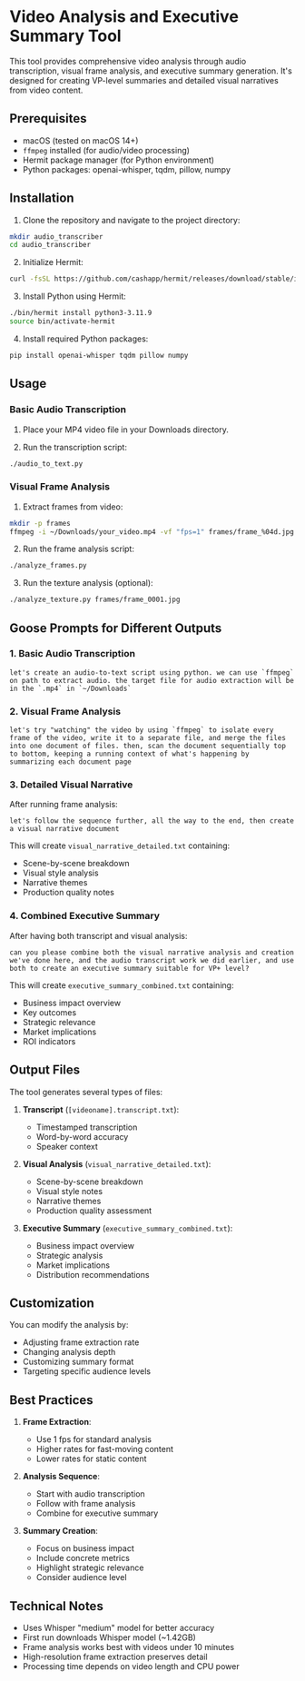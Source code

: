 # Video Analysis and Executive Summary Tool

This tool provides comprehensive video analysis through audio transcription, visual frame analysis, and executive summary generation. It's designed for creating VP-level summaries and detailed visual narratives from video content.

## Prerequisites

- macOS (tested on macOS 14+)
- `ffmpeg` installed (for audio/video processing)
- Hermit package manager (for Python environment)
- Python packages: openai-whisper, tqdm, pillow, numpy

## Installation

1. Clone the repository and navigate to the project directory:
```bash
mkdir audio_transcriber
cd audio_transcriber
```

2. Initialize Hermit:
```bash
curl -fsSL https://github.com/cashapp/hermit/releases/download/stable/install.sh | HERMIT_STATE_DIR=. bash
```

3. Install Python using Hermit:
```bash
./bin/hermit install python3-3.11.9
source bin/activate-hermit
```

4. Install required Python packages:
```bash
pip install openai-whisper tqdm pillow numpy
```

## Usage

### Basic Audio Transcription

1. Place your MP4 video file in your Downloads directory.

2. Run the transcription script:
```bash
./audio_to_text.py
```

### Visual Frame Analysis

1. Extract frames from video:
```bash
mkdir -p frames
ffmpeg -i ~/Downloads/your_video.mp4 -vf "fps=1" frames/frame_%04d.jpg
```

2. Run the frame analysis script:
```bash
./analyze_frames.py
```

3. Run the texture analysis (optional):
```bash
./analyze_texture.py frames/frame_0001.jpg
```

## Goose Prompts for Different Outputs

### 1. Basic Audio Transcription
```
let's create an audio-to-text script using python. we can use `ffmpeg` on path to extract audio. the target file for audio extraction will be in the `.mp4` in `~/Downloads`
```

### 2. Visual Frame Analysis
```
let's try "watching" the video by using `ffmpeg` to isolate every frame of the video, write it to a separate file, and merge the files into one document of files. then, scan the document sequentially top to bottom, keeping a running context of what's happening by summarizing each document page
```

### 3. Detailed Visual Narrative
After running frame analysis:
```
let's follow the sequence further, all the way to the end, then create a visual narrative document
```
This will create `visual_narrative_detailed.txt` containing:
- Scene-by-scene breakdown
- Visual style analysis
- Narrative themes
- Production quality notes

### 4. Combined Executive Summary
After having both transcript and visual analysis:
```
can you please combine both the visual narrative analysis and creation we've done here, and the audio transcript work we did earlier, and use both to create an executive summary suitable for VP+ level?
```
This will create `executive_summary_combined.txt` containing:
- Business impact overview
- Key outcomes
- Strategic relevance
- Market implications
- ROI indicators

## Output Files

The tool generates several types of files:

1. **Transcript** (`[videoname].transcript.txt`):
   - Timestamped transcription
   - Word-by-word accuracy
   - Speaker context

2. **Visual Analysis** (`visual_narrative_detailed.txt`):
   - Scene-by-scene breakdown
   - Visual style notes
   - Narrative themes
   - Production quality assessment

3. **Executive Summary** (`executive_summary_combined.txt`):
   - Business impact overview
   - Strategic analysis
   - Market implications
   - Distribution recommendations

## Customization

You can modify the analysis by:
- Adjusting frame extraction rate
- Changing analysis depth
- Customizing summary format
- Targeting specific audience levels

## Best Practices

1. **Frame Extraction**:
   - Use 1 fps for standard analysis
   - Higher rates for fast-moving content
   - Lower rates for static content

2. **Analysis Sequence**:
   - Start with audio transcription
   - Follow with frame analysis
   - Combine for executive summary

3. **Summary Creation**:
   - Focus on business impact
   - Include concrete metrics
   - Highlight strategic relevance
   - Consider audience level

## Technical Notes

- Uses Whisper "medium" model for better accuracy
- First run downloads Whisper model (~1.42GB)
- Frame analysis works best with videos under 10 minutes
- High-resolution frame extraction preserves detail
- Processing time depends on video length and CPU power